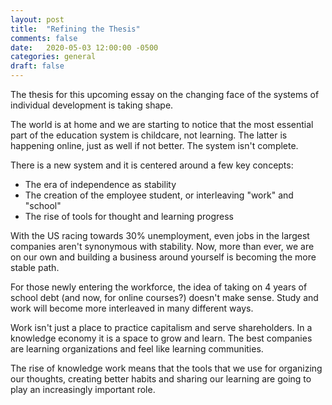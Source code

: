 ```yaml
---
layout: post
title:  "Refining the Thesis"
comments: false
date:   2020-05-03 12:00:00 -0500
categories: general
draft: false
---
```


The thesis for this upcoming essay on the changing face of the systems of individual development is taking shape.

The world is at home and we are starting to notice that the most essential part of the education system is childcare, not learning. The latter is happening online, just as well if not better. The system isn't complete. 

There is a new system and it is centered around a few key concepts:
- The era of independence as stability
- The creation of the employee student, or interleaving "work" and "school"
- The rise of tools for thought and learning progress

With the US racing towards 30% unemployment, even jobs in the largest companies aren't synonymous with stability. Now, more than ever, we are on our own and building a business around yourself is becoming the more stable path. 

For those newly entering the workforce, the idea of taking on 4 years of school debt (and now, for online courses?) doesn't make sense. Study and work will become more interleaved in many different ways.

Work isn't just a place to practice capitalism and serve shareholders. In a knowledge economy it is a space to grow and learn. The best companies are learning organizations and feel like learning communities. 

The rise of knowledge work means that the tools that we use for organizing our thoughts, creating better habits and sharing our learning are going to play an increasingly important role.